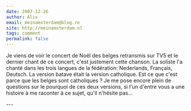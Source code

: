 ```yaml
---
date: 2007-12-26
author: Alix
email: meinamsterdam@blog.re
site: http://meinamsterdam.nl
tags: comment
permalink: false
---
```


<p>
Je viens de voir le concert de Noël des belges retransmis sur TV5 et le dernier chant de ce concert, c'est justement cette chanson. La soliste l'a chanté dans les trois langues de la fédération: Nederlands, Français, Deutsch. La version batave était la version catholique. Est ce que c'est parce que les belges sont catholiques ? Je me pose encore plein de questions sur le pourquoi de ces deux versions, si l'un d'entre vous a une histoire à me raconter à ce sujet, qu'il n'hésite pas...
</p>
---